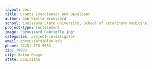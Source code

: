 ```yaml
---
layout: post
title: Grants Coordinator and Developer
author: Gabreielle Broussard
school: Louisiana State University, School of Veterinary Medicine
project-type: TestElement
image: "Broussard_Gabrielle.jpg"
categories: project-investigator
email: gbroussard1@lsu.edu
phone: (225) 578-9683
zip: 70803
city: Baton Rouge
state: Louisiana
---
```

